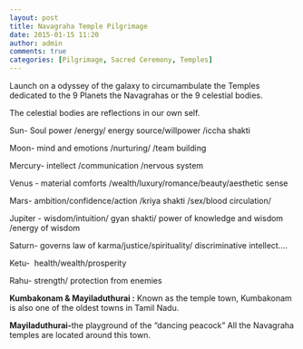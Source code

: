 ```yaml
---
layout: post
title: Navagraha Temple Pilgrimage
date: 2015-01-15 11:20
author: admin
comments: true
categories: [Pilgrimage, Sacred Ceremony, Temples]
---
```

<p>Launch on a odyssey of the galaxy to circumambulate the Temples dedicated to the 9 Planets the Navagrahas or the 9 celestial bodies.</p>
<p>The celestial bodies are reflections in our own self.</p>
<p>Sun- Soul power /energy/ energy source/willpower /iccha shakti</p>
<p>Moon- mind and emotions /nurturing/ /team building</p>
<p>Mercury- intellect /communication /nervous system </p>
<p>Venus - material comforts /wealth/luxury/romance/beauty/aesthetic sense</p>
<p>Mars- ambition/confidence/action /kriya shakti /sex/blood circulation/</p>
<p>Jupiter - wisdom/intuition/ gyan shakti/ power of knowledge and wisdom /energy of wisdom</p>
<p>Saturn- governs law of karma/justice/spirituality/ discriminative intellect….</p>
<p>Ketu-  health/wealth/prosperity</p>
<p>Rahu- strength/ protection from enemies</p>
<p><strong>Kumbakonam &amp; Mayiladuthurai :</strong> Known as the temple town, Kumbakonam is also one of the oldest towns in Tamil Nadu.</p>
<p><strong>Mayiladuthurai-</strong>the playground of the “dancing peacock” All the Navagraha temples are located around this town.</p>
